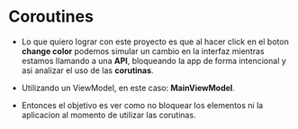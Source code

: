 # Coroutines

* Lo que quiero lograr con este proyecto es que al hacer click en el boton __change color__ podemos simular un cambio en la interfaz mientras estamos llamando a una __API__,
bloqueando la app de forma intencional y asi analizar el uso de las __corutinas__.

* Utilizando un ViewModel, en este caso: __MainViewModel__.
* Entonces el objetivo es ver como no bloquear los elementos ni la aplicacion al momento de utilizar las corutinas.
